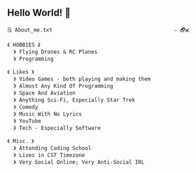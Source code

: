 ## Hello World! 👋
`🗒 About_me.txt                                       ⎯ 🗗🗙`

```
《 HOBBIES 》
  》 Flying Drones & RC Planes 
  》 Programming

《 Likes 》
  》 Video Games - both playing and making them
  》 Almost Any Kind Of Programming
  》 Space And Aviation
  》 Anything Sci-Fi, Especially Star Trek
  》 Comedy
  》 Music With No Lyrics
  》 YouTube
  》 Tech - Especially Software
  
《 Misc. 》
  》 Attending Coding School
  》 Lives in CST Timezone 
  》 Very Social Online; Very Anti-Social IRL

```
<!--
**Zytronium/Zytronium** is a ✨ _special_ ✨ repository because its `README.md` (this file) appears on your GitHub profile.

Here are some ideas to get you started:

- 🔭 I’m currently working on ...
- 🌱 I’m currently learning ...
- 👯 I’m looking to collaborate on ...
- 🤔 I’m looking for help with ...
- 💬 Ask me about ...
- 📫 How to reach me: ...
- 😄 Pronouns: ...
- ⚡ Fun fact: ...
-->
